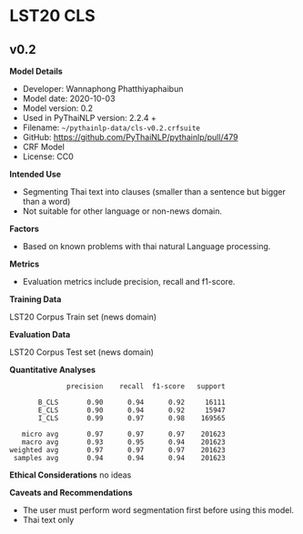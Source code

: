 # LST20 CLS
## v0.2
**Model Details**

- Developer: Wannaphong Phatthiyaphaibun
- Model date: 2020-10-03
- Model version: 0.2
- Used in PyThaiNLP version: 2.2.4 +
- Filename: `~/pythainlp-data/cls-v0.2.crfsuite`
- GitHub: https://github.com/PyThaiNLP/pythainlp/pull/479
- CRF Model
- License: CC0

**Intended Use**

- Segmenting Thai text into clauses (smaller than a sentence but bigger than a word)
- Not suitable for other language or non-news domain.

**Factors**

- Based on known problems with thai natural Language processing.

**Metrics**

- Evaluation metrics include precision, recall and f1-score.

**Training Data**

LST20 Corpus Train set (news domain)

**Evaluation Data**

LST20 Corpus Test set (news domain)

**Quantitative Analyses**

```
              precision    recall  f1-score   support

       B_CLS       0.90      0.94      0.92     16111
       E_CLS       0.90      0.94      0.92     15947
       I_CLS       0.99      0.97      0.98    169565

   micro avg       0.97      0.97      0.97    201623
   macro avg       0.93      0.95      0.94    201623
weighted avg       0.97      0.97      0.97    201623
 samples avg       0.94      0.94      0.94    201623
```
**Ethical Considerations**
no ideas

**Caveats and Recommendations**

- The user must perform word segmentation first before using this model.
- Thai text only
